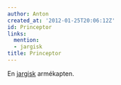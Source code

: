 ```yaml
---
author: Anton
created_at: '2012-01-25T20:06:12Z'
id: Princeptor
links:
  mention:
  - jargisk
title: Princeptor
---
```


En [jargisk] armékapten.

  [jargisk]: jargisk
